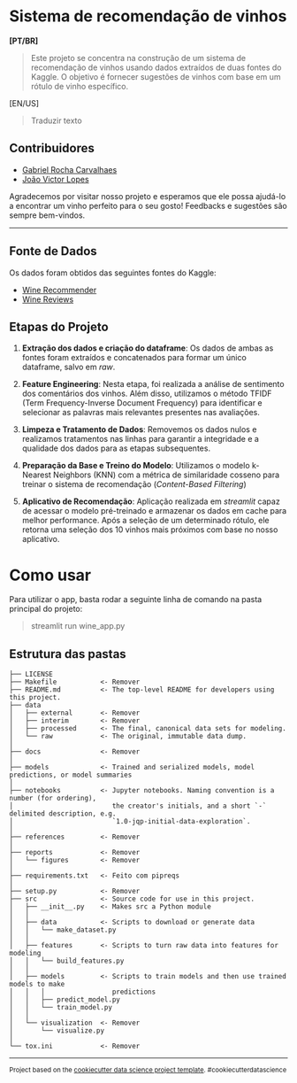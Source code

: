 Sistema de recomendação de vinhos
==============================
**[PT/BR]** 
>Este projeto se concentra na construção de um sistema de recomendação de vinhos usando dados extraídos de duas fontes do Kaggle. O objetivo é fornecer sugestões de vinhos com base em um rótulo de vinho específico.

[EN/US]
> Traduzir texto

Contribuidores
------------
*  [Gabriel Rocha Carvalhaes](https://www.linkedin.com/in/gabriel-carvalhaes/)
*  [João Victor Lopes](https://www.linkedin.com/in/joaovictorlopesdepaula/)
  
Agradecemos por visitar nosso projeto e esperamos que ele possa ajudá-lo a encontrar um vinho perfeito para o seu gosto!
Feedbacks e sugestões são sempre bem-vindos.

------------

Fonte de Dados
------------
Os dados foram obtidos das seguintes fontes do Kaggle:
* [Wine Recommender](https://www.kaggle.com/code/sudhirnl7/wine-recommender/input)
* [Wine Reviews](https://www.kaggle.com/datasets/zynicide/wine-reviews)

Etapas do Projeto
------------
1. **Extração dos dados e criação do dataframe**:
Os dados de ambas as fontes foram extraídos e concatenados para formar um único dataframe, salvo em _raw_.

2. **Feature Engineering**:  Nesta etapa, foi realizada a análise de sentimento dos comentários dos vinhos. Além disso, utilizamos o método TFIDF (Term Frequency-Inverse Document Frequency) para identificar e selecionar as palavras mais relevantes presentes nas avaliações.

3. **Limpeza e Tratamento de Dados**:  Removemos os dados nulos e realizamos tratamentos nas linhas para garantir a integridade e a qualidade dos dados para as etapas subsequentes.

4. **Preparação da Base e Treino do Modelo**:  Utilizamos o modelo k-Nearest Neighbors (KNN) com a métrica de similaridade cosseno para treinar o sistema de recomendação (_Content-Based Filtering_)

5. **Aplicativo de Recomendação**: Aplicação realizada em _streamlit_ capaz de acessar o modelo pré-treinado e armazenar os dados em cache para melhor performance. Após a seleção de um determinado rótulo, ele retorna uma seleção dos 10 vinhos mais próximos com base no nosso aplicativo.

Como usar
==============================
Para utilizar o app, basta rodar a seguinte linha de comando na pasta principal do projeto:

> streamlit run wine_app.py

Estrutura das pastas
------------

    ├── LICENSE
    ├── Makefile           <- Remover
    ├── README.md          <- The top-level README for developers using this project.
    ├── data
    │   ├── external       <- Remover
    │   ├── interim        <- Remover
    │   ├── processed      <- The final, canonical data sets for modeling.
    │   └── raw            <- The original, immutable data dump.
    │
    ├── docs               <- Remover
    │
    ├── models             <- Trained and serialized models, model predictions, or model summaries
    │
    ├── notebooks          <- Jupyter notebooks. Naming convention is a number (for ordering),
    │                         the creator's initials, and a short `-` delimited description, e.g.
    │                         `1.0-jqp-initial-data-exploration`.
    │
    ├── references         <- Remover
    │
    ├── reports            <- Remover
    │   └── figures        <- Remover
    │
    ├── requirements.txt   <- Feito com pipreqs
    │
    ├── setup.py           <- Remover
    ├── src                <- Source code for use in this project.
    │   ├── __init__.py    <- Makes src a Python module
    │   │
    │   ├── data           <- Scripts to download or generate data
    │   │   └── make_dataset.py
    │   │
    │   ├── features       <- Scripts to turn raw data into features for modeling
    │   │   └── build_features.py
    │   │
    │   ├── models         <- Scripts to train models and then use trained models to make
    │   │   │                 predictions
    │   │   ├── predict_model.py
    │   │   └── train_model.py
    │   │
    │   └── visualization  <- Remover
    │       └── visualize.py
    │
    └── tox.ini            <- Remover


--------

<p><small>Project based on the <a target="_blank" href="https://drivendata.github.io/cookiecutter-data-science/">cookiecutter data science project template</a>. #cookiecutterdatascience</small></p>
